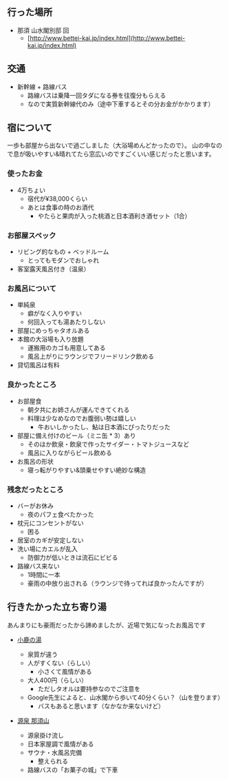 ## 行った場所
- 那須 山水閣別邸 回
  - [http://www.bettei-kai.jp/index.html](http://www.bettei-kai.jp/index.html)

## 交通
- 新幹線 + 路線バス
  - 路線バスは乗降一回タダになる券を往復分もらえる
  - なので実質新幹線代のみ（途中下車するとその分お金がかかります）

## 宿について
一歩も部屋から出ないで過ごしました（大浴場めんどかったので）。
山の中なので息が吸いやすい&晴れてたら窓広いのですごくいい感じだったと思います。

### 使ったお金
- 4万ちょい
  - 宿代が¥38,000くらい
  - あとは食事の時のお酒代
    - やたらと果肉が入った桃酒と日本酒利き酒セット（1合）
### お部屋スペック
- リビング的なもの + ベッドルーム
  - とってもモダンでおしゃれ
- 客室露天風呂付き（温泉）
### お風呂について
- 単純泉
  - 癖がなく入りやすい
  - 何回入っても湯あたりしない
- 部屋にめっちゃタオルある
- 本館の大浴場も入り放題
  - 運搬用のカゴも用意してある
  - 風呂上がりにラウンジでフリードリンク飲める
- 貸切風呂は有料
### 良かったところ
- お部屋食
  - 朝夕共にお姉さんが運んできてくれる
  - 料理は少なめなのでお腹弱い勢は嬉しい
    - 牛おいしかったし、鮎は日本酒にぴったりだった
- 部屋に備え付けのビール（ミニ缶 * 3）あり
  - そのほか飲泉・飲泉で作ったサイダー・トマトジュースなど
  - 風呂に入りながらビール飲める
- お風呂の形状
  - 寝っ転がりやすい&頭乗せやすい絶妙な構造
### 残念だったところ
- バーがお休み
  - 夜のパフェ食べたかった
- 枕元にコンセントがない
  - 困る
- 居室のカギが安定しない
- 洗い場にカエルが乱入
  - 防御力が低いときは流石にビビる
- 路線バス来ない
  - 1時間に一本
  - 豪雨の中放り出される（ラウンジで待ってれば良かったんですが）

## 行きたかった立ち寄り湯
あんまりにも豪雨だったから諦めましたが、近場で気になったお風呂です

- [小鹿の湯](http://www.xn--octt84bmki.com/%E6%97%A5%E5%B8%B0%E3%82%8A%E6%B8%A9%E6%B3%89/tochigi-nasu-kojikanoyu/)
  - 泉質が違う
  - 人がすくない（らしい）
    - 小さくて風情がある
  - 大人400円（らしい）
    - ただしタオルは要持参なのでご注意を
  - Google先生によると、山水閣から歩いて40分くらい？（山を登ります）
    - バスもあると思います（なかなか来ないけど）

- [源泉 那須山](http://www.okashinoshiro.co.jp/facilities/onsen/)
  - 源泉掛け流し
  - 日本家屋調で風情がある
  - サウナ・水風呂完備
    - 整えられる
  - 路線バスの「お菓子の城」で下車
